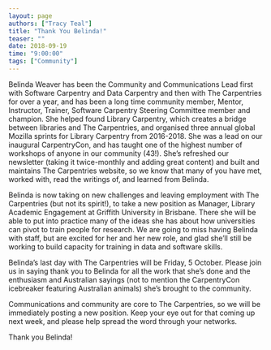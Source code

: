 ```yaml
---
layout: page
authors: ["Tracy Teal"]
title: "Thank You Belinda!"
teaser: ""
date: 2018-09-19
time: "9:00:00"
tags: ["Community"]
---
```


Belinda Weaver has been the Community and Communications Lead first with Software Carpentry and Data Carpentry and then with The Carpentries for over a year, and has been a long time community member, Mentor, Instructor, Trainer, Software Carpentry Steering Committee member and champion. She helped found Library Carpentry, which creates a bridge between libraries and The Carpentries, and organised three annual global Mozilla sprints for Library Carpentry from 2016-2018. She was a lead on our inaugural CarpentryCon, and has taught one of the highest number of workshops of anyone in our community (43!). She’s refreshed our newsletter (taking it twice-monthly and adding great content) and built and maintains The Carpentries website, so we know that many of you have met, worked with, read the writings of, and learned from Belinda.

Belinda is now taking on new challenges and leaving employment with The Carpentries (but not its spirit!), to take a new position as Manager, Library Academic Engagement at Griffith University in Brisbane. There she will be able to put into practice many of the ideas she has about how universities can pivot to train people for research. We are going to miss having Belinda with staff, but are excited for her and her new role, and glad she’ll still be working to build capacity for training in data and software skills. 

Belinda’s last day with The Carpentries will be Friday, 5 October. Please join us in saying thank you to Belinda for all the work that she’s done and the enthusiasm and Australian sayings (not to mention the CarpentryCon icebreaker featuring Australian animals) she’s brought to the community. 

Communications and community are core to The Carpentries, so we will be immediately posting a new position. Keep your eye out for that coming up next week, and please help spread the word through your networks. 

Thank you Belinda!
